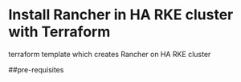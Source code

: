 # Install Rancher in HA RKE cluster with Terraform
terraform template which creates Rancher on HA RKE cluster

##pre-requisites 
